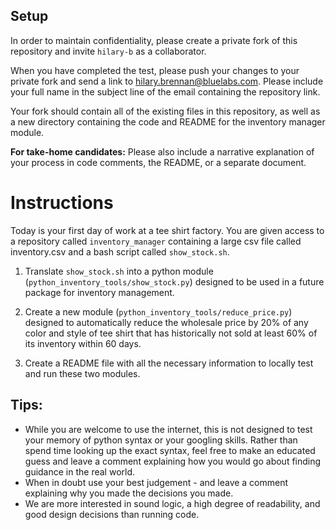 ## Setup

In order to maintain confidentiality, please create a private fork of this repository and invite `hilary-b` as a collaborator. 

When you have completed the test, please push your changes to your private fork and send a link to hilary.brennan@bluelabs.com. Please include your full name in the subject line of the email containing the repository link. 

Your fork should contain all of the existing files in this repository, as well as a new directory containing the code and README for the inventory manager module.

<b>For take-home candidates:</b> Please also include a narrative explanation of your process in code comments, the README, or a separate document. 

# Instructions

Today is your first day of work at a tee shirt factory. You are given access to a repository called `inventory_manager` containing a large csv file called inventory.csv and a bash script called `show_stock.sh`. 

1. Translate `show_stock.sh` into a python module (`python_inventory_tools/show_stock.py`) designed to be used in a future package for inventory management. 

2. Create a new module (`python_inventory_tools/reduce_price.py`) designed to automatically reduce the wholesale price by 20% of any color and style of tee shirt that has historically not sold at least 60% of its inventory within 60 days. 

3. Create a README file with all the necessary information to locally test and run these two modules. 

## Tips:

* While you are welcome to use the internet, this is not designed to test your memory of python syntax or your googling skills. Rather than spend time looking up the exact syntax, feel free to make an educated guess and leave a comment explaining how you would go about finding guidance in the real world. 
* When in doubt use your best judgement - and leave a comment explaining why you made the decisions you made. 
* We are more interested in sound logic, a high degree of readability, and good design decisions than running code. 